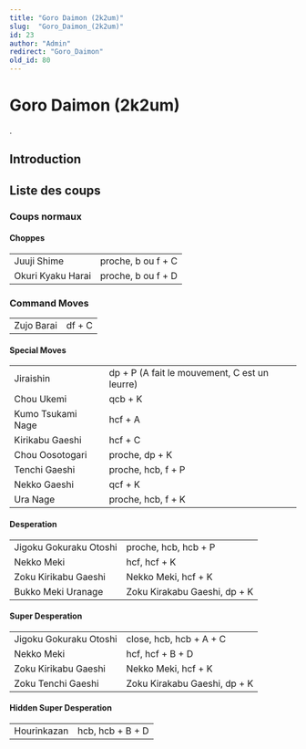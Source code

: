 ```yaml
---
title: "Goro Daimon (2k2um)"
slug:  "Goro_Daimon_(2k2um)"
id: 23
author: "Admin"
redirect: "Goro_Daimon"
old_id: 80
---
```


# Goro Daimon (2k2um)

.

## Introduction

## Liste des coups

### Coups normaux

#### Choppes

|                   |                    |
|-------------------|--------------------|
| Juuji Shime       | proche, b ou f + C |
| Okuri Kyaku Harai | proche, b ou f + D |

### Command Moves

|            |        |
|------------|--------|
| Zujo Barai | df + C |

#### Special Moves

|                   |                                               |
|-------------------|-----------------------------------------------|
| Jiraishin         | dp + P (A fait le mouvement, C est un leurre) |
| Chou Ukemi        | qcb + K                                       |
| Kumo Tsukami Nage | hcf + A                                       |
| Kirikabu Gaeshi   | hcf + C                                       |
| Chou Oosotogari   | proche, dp + K                                |
| Tenchi Gaeshi     | proche, hcb, f + P                            |
| Nekko Gaeshi      | qcf + K                                       |
| Ura Nage          | proche, hcb, f + K                            |

#### Desperation

|                        |                              |
|------------------------|------------------------------|
| Jigoku Gokuraku Otoshi | proche, hcb, hcb + P         |
| Nekko Meki             | hcf, hcf + K                 |
| Zoku Kirikabu Gaeshi   | Nekko Meki, hcf + K          |
| Bukko Meki Uranage     | Zoku Kirakabu Gaeshi, dp + K |

#### Super Desperation

|                        |                              |
|------------------------|------------------------------|
| Jigoku Gokuraku Otoshi | close, hcb, hcb + A + C      |
| Nekko Meki             | hcf, hcf + B + D             |
| Zoku Kirikabu Gaeshi   | Nekko Meki, hcf + K          |
| Zoku Tenchi Gaeshi     | Zoku Kirakabu Gaeshi, dp + K |

#### Hidden Super Desperation

|             |                  |
|-------------|------------------|
| Hourinkazan | hcb, hcb + B + D |
